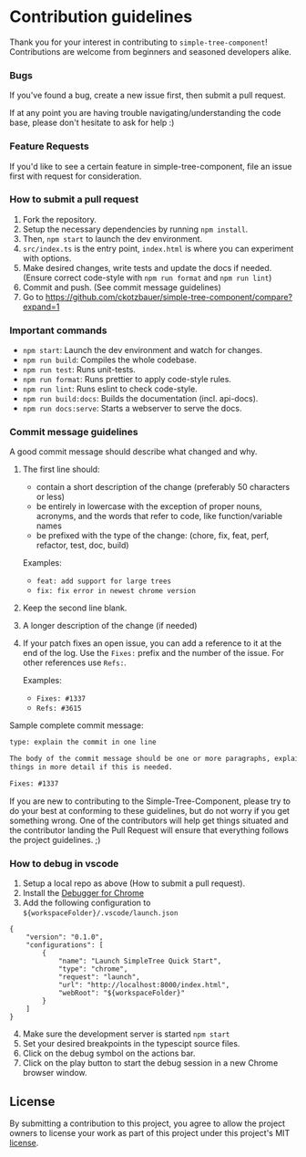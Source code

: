 # Contribution guidelines

Thank you for your interest in contributing to `simple-tree-component`!
Contributions are welcome from beginners and seasoned developers alike.

### Bugs

If you've found a bug, create a new issue first, then submit a pull request.

If at any point you are having trouble navigating/understanding the code base, please don't hesitate to ask for help :)

### Feature Requests

If you'd like to see a certain feature in simple-tree-component, file an issue first with request for consideration.

### How to submit a pull request

1. Fork the repository.
2. Setup the necessary dependencies by running `npm install`.
3. Then, `npm start` to launch the dev environment.
4. `src/index.ts` is the entry point, `index.html` is where you can experiment with options.
5. Make desired changes, write tests and update the docs if needed. (Ensure correct code-style with `npm run format` and `npm run lint`)
5. Commit and push. (See commit message guidelines)
6. Go to https://github.com/ckotzbauer/simple-tree-component/compare?expand=1

### Important commands

* `npm start`: Launch the dev environment and watch for changes.
* `npm run build`: Compiles the whole codebase.
* `npm run test`: Runs unit-tests.
* `npm run format`: Runs prettier to apply code-style rules.
* `npm run lint`: Runs eslint to check code-style.
* `npm run build:docs`: Builds the documentation (incl. api-docs).
* `npm run docs:serve`: Starts a webserver to serve the docs.

### Commit message guidelines

A good commit message should describe what changed and why.

1. The first line should:
   * contain a short description of the change (preferably 50 characters or less)
   * be entirely in lowercase with the exception of proper nouns, acronyms, and
   the words that refer to code, like function/variable names
   * be prefixed with the type of the change: (chore, fix, feat, perf, refactor, test, doc, build)

   Examples:
   * `feat: add support for large trees`
   * `fix: fix error in newest chrome version`

2. Keep the second line blank.
3. A longer description of the change (if needed)

4. If your patch fixes an open issue, you can add a reference to it at the end
   of the log. Use the `Fixes:` prefix and the number of the issue. For other
   references use `Refs:`.

   Examples:
   * `Fixes: #1337`
   * `Refs: #3615`

Sample complete commit message:

```txt
type: explain the commit in one line

The body of the commit message should be one or more paragraphs, explaining
things in more detail if this is needed.

Fixes: #1337
```

If you are new to contributing to the Simple-Tree-Component, please try to do your best at
conforming to these guidelines, but do not worry if you get something wrong.
One of the contributors will help get things situated and the
contributor landing the Pull Request will ensure that everything follows
the project guidelines. ;)

### How to debug in vscode

1. Setup a local repo as above (How to submit a pull request).
2. Install the [Debugger for Chrome](https://marketplace.visualstudio.com/items?itemName=msjsdiag.debugger-for-chrome)
3. Add the following configuration to `${workspaceFolder}/.vscode/launch.json`
```
{
    "version": "0.1.0",
    "configurations": [
        {
            "name": "Launch SimpleTree Quick Start",
            "type": "chrome",
            "request": "launch",
            "url": "http://localhost:8000/index.html",
            "webRoot": "${workspaceFolder}"
        }
    ]
}
```
4. Make sure the development server is started `npm start`
5. Set your desired breakpoints in the typescipt source files.
6. Click on the debug symbol on the actions bar.
7. Click on the play button to start the debug session in a new Chrome browser window.

## License

By submitting a contribution to this project, you agree to allow the project
owners to license your work as part of this project under this project's MIT
[license](LICENSE).

